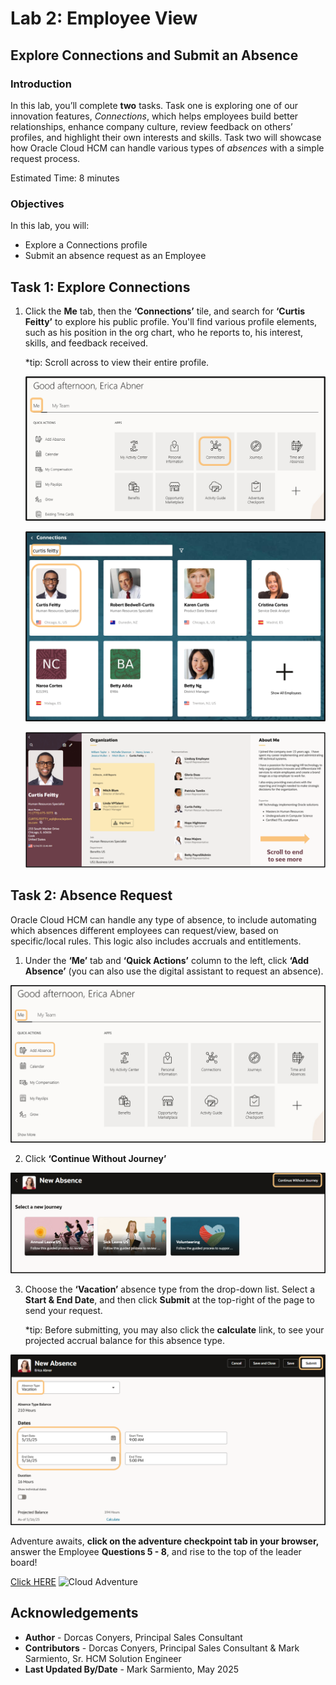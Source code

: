 # Lab 2: Employee View

## Explore Connections and Submit an Absence

### Introduction

In this lab, you’ll complete **two** tasks. Task one is exploring one of our innovation features, *Connections*, which helps employees build better relationships, enhance company culture, review feedback on others’ profiles, and highlight their own interests and skills. Task two will showcase how Oracle Cloud HCM can handle various types of *absences* with a simple request process. 

Estimated Time: 8 minutes

### Objectives

In this lab, you will:
* Explore a Connections profile
* Submit an absence request as an Employee

## Task 1: Explore Connections

1. Click the **Me** tab, then the **‘Connections’** tile, and search for **‘Curtis Feitty’** to explore his public profile. You'll find various profile elements, such as his position in the org chart, who he reports to, his interest, skills, and feedback received. 
    
    *tip: Scroll across to view their entire profile. 


    ![Accessing Connections](images/accessing-connections.png)

    ![Connections Search](images/connections-search.png)

    ![Connections Profile](images/connections-profile.png)

## Task 2:  Absence Request


Oracle Cloud HCM can handle any type of absence, to include automating which absences different employees can request/view, based on specific/local rules. This logic also includes accruals and entitlements.

1. Under the **‘Me’** tab and **‘Quick Actions’** column to the left, click **‘Add Absence’** (you can also use the digital assistant to request an absence).

![Accessing Absences](images/accessing-absences.png)

2. Click **‘Continue Without Journey’**

![Continue Without Absence Journey](images/continue-without-absence-journey.png)

3. Choose the **‘Vacation’** absence type from the drop-down list. Select a **Start & End Date**, and then click **Submit** at the top-right of the page to send your request.

    *tip: Before submitting, you may also click the **calculate** link, to see your projected accrual balance for this absence type. 

![Submitting Absence](images/submitting-absence.png)

Adventure awaits, **click on the adventure checkpoint tab in your browser,** answer the Employee **Questions 5 - 8**, and rise to the top of the leader board!
    
[Click HERE](http://apex.oracle.com/pls/apex/f?p=159406:LOGIN_TEAM:::::CC:HCMCLOUDADVENTURE) 
![Cloud Adventure](images/cloud-adventure-checkpoint-image.png)
    
## Acknowledgements
* **Author** - Dorcas Conyers, Principal Sales Consultant
* **Contributors** -  Dorcas Conyers, Principal Sales Consultant & Mark Sarmiento, Sr. HCM Solution Engineer
* **Last Updated By/Date** - Mark Sarmiento, May 2025

